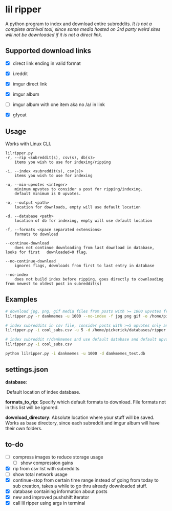 # lil ripper

A python program to index and download entire subreddits. *It is not a complete archival tool, since some media hosted on 3rd party weird sites will not be downloaded if it is not a direct link.*



## Supported download links
- [x] direct link ending in valid format
- [x] i.reddit
- [x] imgur direct link
- [x] imgur album
- [ ] imgur album with one item aka no /a/ in link
- [x] gfycat



## Usage

Works with Linux CLI. 

```
lilripper.py
-r, --rip <subreddit(s), csv(s), db(s)> 
	items you wish to use for indexing/ripping

-i, --index <subreddit(s), csv(s)> 
	items you wish to use for indexing
	
-u, --min-upvotes <integer> 
	minimum upvotes to consider a post for ripping/indexing.
	default minimum is 0 upvotes.

-o, --output <path> 
	location for downloads, empty will use default location

-d, --database <path> 
	location of db for indexing, empty will use default location

-f, --formats <space separated extensions> 
	formats to download

--continue-download 
	does not continue downloading from last download in database, looks for first 	downloaded=0 flag.

--no-continue-download 
	ignores flags, downloads from first to last entry in database

--no-index 
	does not build index before ripping, goes directly to downloading from newest to oldest post in subreddit(s)
```



## Examples

```bash
# download jpg, png, gif media files from posts with >= 1000 upvotes from r/dankmemes and put in downloads folder
lilripper.py -r dankmemes -u 1000 --no-index -f jpg png gif -o /home/picklerick/downloads/

# index subreddits in csv file, consider posts with >=5 upvotes only and put data in ripper.db
lilripper.py -i cool_subs.csv -u 5 -d /home/pickerick/databases/ripper.db

# index subreddit r/dankmemes and use default database and default upvote count.
lilripper.py -i cool_subs.csv

python lilripper.py -i dankmemes -u 1000 -d dankmemes_test.db
```



## settings.json
**database**:

​	Default location of index database.

**formats_to_rip**:
	Specify which default formats to download. File formats not in this list will be ignored.

**download_directory**:
	Absolute location where your stuff will be saved. Works as base directory, since each subreddit and imgur album will have their own folders.



## to-do

- [ ] compress images to reduce storage usage
  - [ ] show compression gains
- [x] rip from csv list with subreddits
- [ ] show total network usage
- [x] continue-stop from certain time range instead of going from today to sub creation, takes a while to go thru already downloaded stuff.
- [x] database containing information about posts
- [x] new and improved pushshift iterator
- [x] call lil ripper using args in terminal